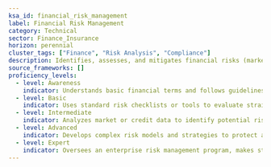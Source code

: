 ```yaml
---
ksa_id: financial_risk_management  
label: Financial Risk Management  
category: Technical  
sector: Finance_Insurance  
horizon: perennial  
cluster_tags: ["Finance", "Risk Analysis", "Compliance"]  
description: Identifies, assesses, and mitigates financial risks (market, credit, operational, etc.) to protect assets, ensure stability, and maintain compliance with financial regulations.  
source_frameworks: []  
proficiency_levels:  
  - level: Awareness  
    indicator: Understands basic financial terms and follows guidelines to monitor simple budgets or transactions.  
  - level: Basic  
    indicator: Uses standard risk checklists or tools to evaluate straightforward financial scenarios under supervision.  
  - level: Intermediate  
    indicator: Analyzes market or credit data to identify potential risks and recommends routine mitigation tactics or insurance coverage adjustments.  
  - level: Advanced  
    indicator: Develops complex risk models and strategies to protect assets under various scenarios, and advises on risk mitigation planning.  
  - level: Expert  
    indicator: Oversees an enterprise risk management program, makes strategic decisions to hedge or transfer risk, and ensures organizational compliance with all risk-related regulations.  
---  
```

